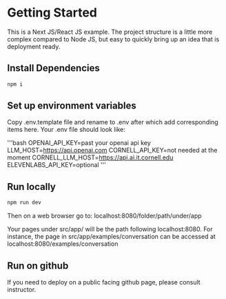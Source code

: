 # Getting Started

This is a Next JS/React JS example. The project structure is a little more complex compared to Node JS, but easy to quickly bring up an idea that is deployment ready.

## Install Dependencies

```bash
npm i
```

## Set up environment variables

Copy .env.template file and rename to .env after which add corresponding items here. Your .env file should look like:

'''bash
OPENAI_API_KEY=past your openai api key
LLM_HOST=https://api.openai.com
CORNELL_API_KEY=not needed at the moment
CORNELL_LLM_HOST=https://api.ai.it.cornell.edu
ELEVENLABS_API_KEY=optional
'''

## Run locally

```bash
npm run dev
```

Then on a web browser go to: localhost:8080/folder/path/under/app

Your pages under src/app/ will be the path following localhost:8080. For instance, the page in src/app/examples/conversation can be accessed at localhost:8080/examples/conversation

## Run on github

If you need to deploy on a public facing github page, please consult instructor.
